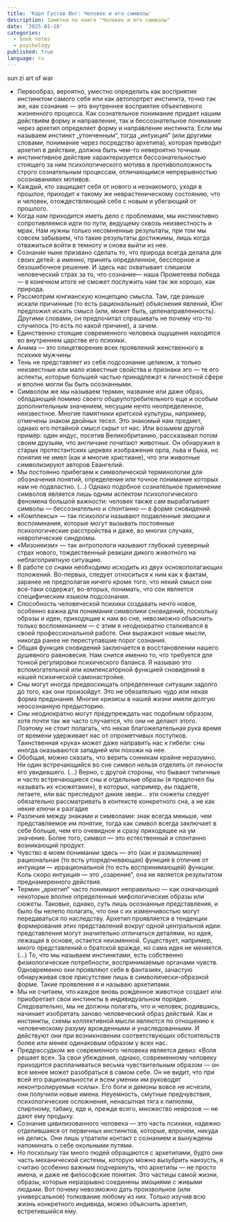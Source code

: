 ```yaml
---
title: 'Карл Густав Юнг: Человек и его символы'
description: Заметки по книге "Человек и его символы"
date: '2025-01-10'
categories:
  - book notes
  - psychology
published: true
language: ru
---
```


sun zi art of war

- Первообраз, вероятно, уместно определить как восприятие инстинктом самого себя или как автопортрет инстинкта, точно так же, как сознание — это внутреннее восприятие объективного жизненного процесса.
  Как сознательное понимание придает нашим действиям форму и направление, так и бессознательное понимание через архетип определяет форму и направление инстинкта. Если мы называем инстинкт „утонченным“, тогда „интуиция“ (или другими словами, понимание через посредство архетипа), которая приводит архетип в действие, должна быть чем-то невероятно точным.
- инстинктивное действие характеризуется бессознательностью стоящего за ним психологического мотива в противоположность строго сознательным процессам, отличающимся непрерывностью осознаванияих мотивов.
- Каждый, кто защищает себя от нового и незнакомого, уходя в прошлое, приходит к такому же неврастеническому состоянию, что и человек, отождествляющий себя с новым и убегающий от прошлого.
- Когда нам приходится иметь дело с проблемами, мы инстинктивно сопротивляемся идти по пути, ведущему сквозь неизвестность и мрак. Нам нужны только несомненные результаты, при том мы совсем забываем, что такие результаты достижимы, лишь когда отважиться войти в темноту и снова выйти из нее.
- Cознание ныне призвано сделать то, что природа всегда делала для своих детей: а именно, принять определенное, бесспорное и безошибочное решение. И здесь нас охватывает слишком человеческий страх за то, что сознание— наша Прометеева победа — в конечном итоге не сможет послужить нам так же хорошо, как природа.
- Pассмотрим юнгианскую концепцию смысла. Там, где раньше искали причинные (то есть рациональные) объяснения явлений, Юнг предложил искать смысл (или, может быть, целенаправленность). Другими словами, он предпочитал спрашивать не почему что-то случилось (то есть по какой причине), а зачем.
- Единственно стоящие современного человека ощущения находятся во внутреннем царстве его психики.
- Анима — это олицетворение всех проявлений женственного в психике мужчины
- Тень не представляет из себя подсознание целиком, а только неизвестные или мало известные свойства и признаки эго — те его аспекты, которые большей частью принадлежат к личностной сфере и вполне могли бы быть осознанными.
- Символом же мы называем термин, название или даже образ, обладающий помимо своего общеупотребительного еще и особым дополнительным значением, несущим нечто неопределенное, неизвестное. Многие памятники критской культуры, например, отмечены знаком двойных тесел. Это знакомый нам предмет, однако его потайной смысл скрыт от нас. Или возьмем другой пример: один индус, посетив Великобританию, рассказывал потом своим друзьям, что англичане почитают животных. Он обнаружил в старых протестантских церквях изображения орла, льва и быка, но понятия не имел (как и многие христиане), что эти животные символизируют авторов Евангелий.
- Мы постоянно прибегаем к символической терминологии для обозначения понятий, определение или точное понимание которых нам не подвластно. (…) Однако подобное сознательное применение символов является лишь одним аспектом психологического феномена большой важности: человек также сам вырабатывает символы — бессознательно и спонтанно — в форме сновидений.
- «Комплексы» — так психологи называют подавленные эмоции и воспоминания, которые могут вызывать постоянные психологические расстройства и даже, во многих случаях, невротические синдромы.
- «Мизонеизм» — так антропологи называют глубокий суеверный страх нового, тождественный реакции дикого животного на неблагоприятную ситуацию.
- В работе со снами необходимо исходить из двух основополагающих положений. Во-первых, следует относиться к ним как к фактам, заранее не предполагая ничего кроме того, что некий смысл они все-таки содержат, во-вторых, понимать, что сон является специфическим языком подсознания.
- Способность человеческой психики создавать нечто новое, особенно важна для понимания символики сновидений, поскольку образы и идеи, приходящие к нам во сне, невозможно объяснить только воспоминанием — с этим я неоднократно сталкивался в своей профессиональной работе. Они выражают новые мысли, никогда ранее не переступавшие порог сознания.
- Общая функция сновидений заключается в восстановлении нашего душевного равновесия. Нам снится именно то, что требуется для тонкой регулировки психического баланса. Я называю это вспомогательной или компенсаторной функцией сновидений в нашей психической самонастройке.
- Сны могут иногда предвосхищать определенные ситуации задолго до того, как они произойдут. Это не обязательно чудо или некая форма предзнания. Многие кризисы в нашей жизни имели долгую неосознанную предысторию.
- Сны неоднократно могут предупреждать нас подобным образом, хотя почти так же часто случается, что они не делают этого. Поэтому не стоит полагать, что некая благожелательная рука время от времени удерживает нас от опрометчивых поступков. Таинственная «рука» может даже направить нас к гибели: сны иногда оказываются западней или похожи на нее.
- Обобщая, можно сказать, что верить сонникам крайне неразумно. Ни один встречающийся во сне символ нельзя отделять от личности его увидевшего. (…) Верно, с другой стороны, что бывают типичные и часто встречающиеся сны и отдельные образы (я предпочел бы называть их «сюжетами»), в которых, например, вы падаете, летаете, или вас преследуют дикие звери… эти сюжеты следует обязательно рассматривать в контексте конкретного сна, а не как некие ключи к разгадке
- Различия между знаками и символами: знак всегда меньше, чем представляемое им понятие, тогда как символ всегда заключает в себе больше, чем его очевидное и сразу приходящее на ум значение. Более того, символ — это естественный и спонтанно возникающий продукт.
- Чувство в моем понимании здесь — это (как и размышление) рациональная (то есть упорядочивающая) функция в отличие от интуиции — иррациональной (то есть воспринимающей) функции. Коль скоро интуиция — это „озарение“, она не является результатом преднамеренного действия.
- Термин „архетип“ часто понимают неправильно — как означающий некоторые вполне определенные мифологические образы или сюжеты. Таковые, однако, суть лишь осознанные представления, и было бы нелепо полагать, что они с их изменчивостью могут передаваться по наследству.
  Архетип проявляется в тенденции формирования этих представлений вокруг одной центральной идеи: представления могут значительно отличаться деталями, но идея, лежащая в основе, остается неизменной. Существует, например, много представлений о братской вражде, но сама идея не меняется. (…) То, что мы называем инстинктами, есть собственно физиологические потребности, воспринимаемые органами чувств. Одновременно они проявляют себя в фантазиях, зачастую обнаруживая свое присутствие лишь в символически-образной форме. Такие проявления я и называю архетипами.
- Мы не считаем, что каждое вновь рожденное животное создает или приобретает свои инстинкты в индивидуальном порядке. Следовательно, мы не должны полагать, что и человек, родившись, начинает изобретать заново человеческий образ действий. Как и инстинкты, схемы коллективной мысли являются по отношению к человеческому разуму врожденными и унаследованными. И действуют они при возникновении соответствующих обстоятельств более или менее одинаковым образом у всех нас.
- Предрассудком же современного человека является девиз: «Воля решает все».
  За свои убеждения, однако, современному человеку приходится расплачиваться весьма чувствительным образом — он все менее может разобраться в самом себе. Он не видит, что при всей его рациональности и всем умении им руководят неконтролируемые «силы». Его боги и демоны вовсе не исчезли, они получили новые имена. Неуемность, смутные предчувствия, психологические осложнения, ненасытная тяга к пилюлям, спиртному, табаку, еде и, прежде всего, множество неврозов — не дают ему продыху.
- Сознание цивилизованного человека — это часть психики, надежно отделившаяся от первичных инстинктов, которые, впрочем, никуда не делись. Они лишь утратили контакт с сознанием и вынуждены напоминать о себе окольными путями.
- Но поскольку так много людей обращаются с архетипами, будто они часть механической системы, которую можно вызубрить наизусть, я считаю особенно важным подчеркнуть, что архетипы — не просто имена, и даже не философские понятия. Это частицы самой жизни, образы, которые неразрывно соединены эмоциями с живыми людьми. Вот почему невозможно дать произвольное (или универсальное) толкование любому из них. Только изучив всю жизнь конкретного индивида, можно объяснить архетип, встретившийся ему.
